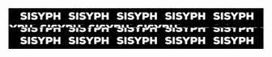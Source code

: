 <div style='min-width: 100%; background-color: black;'>
  <div align="center">
    <img width="100%" height="78" src="https://github.com/tit-alex/tit-alex/blob/main/assets/giphygif.gif">
  </div>
</div>